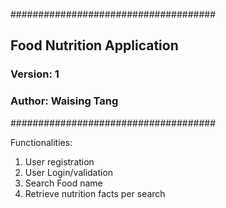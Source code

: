 #####################################
## Food Nutrition Application  ######
###   Version: 1			   ######
### Author: Waising Tang       ######
#####################################

Functionalities:
1) User registration
2) User Login/validation
3) Search Food name
4) Retrieve nutrition facts per search
